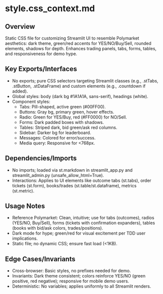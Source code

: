 # style.css_context.md

## Overview
Static CSS file for customizing Streamlit UI to resemble Polymarket aesthetics: dark theme, green/red accents for YES/NO/Buy/Sell, rounded elements, shadows for depth. Enhances trading panels, tabs, forms, tables, and responsiveness for demo hype.

## Key Exports/Interfaces
- No exports; pure CSS selectors targeting Streamlit classes (e.g., .stTabs, .stButton, .stDataFrame) and custom elements (e.g., .countdown if added).
- Global styles: body (dark bg #1A1A1A, sans-serif), headings (white).
- Component styles:
  - Tabs: Pill-shaped, active green (#00FF00).
  - Buttons: Gray bg, primary green, hover effects.
  - Radio: Green for YES/Buy, red (#FF0000) for NO/Sell.
  - Forms: Dark padded boxes with shadows.
  - Tables: Striped dark, bid green/ask red columns.
  - Sidebar: Darker bg for leaderboard.
  - Messages: Colored for error/success.
  - Media query: Responsive for <768px.

## Dependencies/Imports
- No imports; loaded via st.markdown in streamlit_app.py and streamlit_admin.py (unsafe_allow_html=True).
- Interactions: Applies to UI elements like outcome tabs (st.tabs), order tickets (st.form), books/trades (st.table/st.dataframe), metrics (st.metric).

## Usage Notes
- Reference Polymarket: Clean, intuitive; use for tabs (outcomes), radios (YES/NO, Buy/Sell), forms (tickets with confirmation expanders), tables (books with bid/ask colors, trades/positions).
- Dark mode for hype; green/red for visual excitement per TDD user implications.
- Static file; no dynamic CSS; ensure fast load (<1KB).

## Edge Cases/Invariants
- Cross-browser: Basic styles, no prefixes needed for demo.
- Invariants: Dark theme consistent; colors reinforce YES/NO (green positive, red negative); responsive for mobile demo users.
- Deterministic: No variables; applies uniformly to all Streamlit renders.